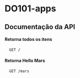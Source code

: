 # DO101-apps

## Documentação da API

#### Retorna todos os itens

```http
  GET /
```
#### Retorna Hello Mars

```http
  GET /mars
```

